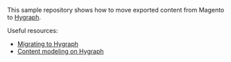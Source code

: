 This sample repository shows how to move exported content from Magento to [Hygraph](https://hygraph.com).

Useful resources:

- [Migrating to Hygraph](https://hygraph.com/docs/getting-started/fundamentals/migrating-to-hygraph)
- [Content modeling on Hygraph](https://hygraph.com/docs/getting-started/fundamentals/content-modeling)